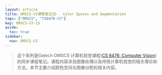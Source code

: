 ```yaml
---
layout: article
title: OMSCS-CV课程笔记15-	Color Spaces and Segmentation
tags: ["OMSCS", "CS6476-CV"]
key: OMSCS-CV-15
aside:
  toc: true
sidebar:
  nav: OMSCS-CV
---
```


> 这个系列是Gatech OMSCS 计算机视觉课程([CS 6476: Computer Vision](https://omscs.gatech.edu/cs-6476-computer-vision))的同步课程笔记。课程内容涉及图像处理以及传统计算机视觉的相关理论和方法，本节主要介绍颜色空间与图像分割的相关内容。
<!--more-->